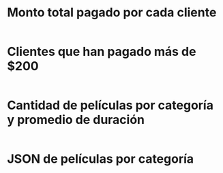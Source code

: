 # Monto total pagado por cada cliente
```
```

# Clientes que han pagado más de $200

```
```
# Cantidad de películas por categoría y promedio de duración
```
```
# JSON de películas por categoría
```
```

